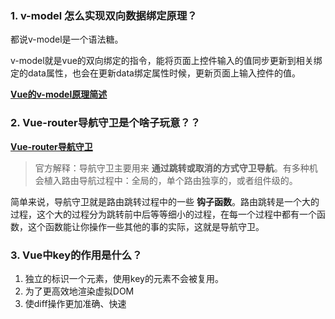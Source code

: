 ### 1. v-model 怎么实现双向数据绑定原理？

都说v-model是一个语法糖。

v-model就是vue的双向绑定的指令，能将页面上控件输入的值同步更新到相关绑定的data属性，也会在更新data绑定属性时候，更新页面上输入控件的值。

**[Vue的v-model原理简述](https://www.jianshu.com/p/ceaab8df4e78)**

### 2. Vue-router导航守卫是个啥子玩意？？

**[Vue-router导航守卫](https://zhuanlan.zhihu.com/p/54112006)**

> 官方解释：导航守卫主要用来 **通过跳转或取消的方式守卫导航**。有多种机会植入路由导航过程中：全局的，单个路由独享的，或者组件级的。

简单来说，导航守卫就是路由跳转过程中的一些 **钩子函数**。路由跳转是一个大的过程，这个大的过程分为跳转前中后等等细小的过程，在每一个过程中都有一个函数，这个函数能让你操作一些其他的事的实际，这就是导航守卫。

### 3. Vue中key的作用是什么？

1. 独立的标识一个元素，使用key的元素不会被复用。
2. 为了更高效地渲染虚拟DOM
3. 使diff操作更加准确、快速
